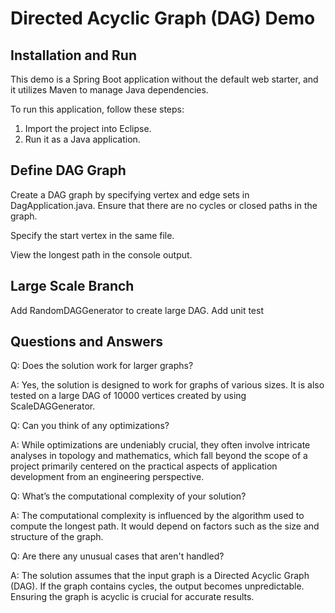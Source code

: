 # Directed Acyclic Graph (DAG) Demo

## Installation and Run
This demo is a Spring Boot application without the default web starter, and it utilizes Maven to manage Java dependencies.

To run this application, follow these steps:
1. Import the project into Eclipse.
2. Run it as a Java application.

## Define DAG Graph
Create a DAG graph by specifying vertex and edge sets in DagApplication.java. Ensure that there are no cycles or closed paths in the graph.

Specify the start vertex in the same file.

View the longest path in the console output.

## Large Scale Branch
Add RandomDAGGenerator to create large DAG.
Add unit test 

## Questions and Answers

Q: Does the solution work for larger graphs? 

A: Yes, the solution is designed to work for graphs of various sizes. It is also tested on a large DAG of 10000 vertices created by using ScaleDAGGenerator. 

Q: Can you think of any optimizations? 

A: While optimizations are undeniably crucial, they often involve intricate analyses in topology and mathematics, which fall beyond the scope of a project primarily centered on the practical aspects of application development from an engineering perspective.

Q: What’s the computational complexity of your solution? 

A: The computational complexity is influenced by the algorithm used to compute the longest path. It would depend on factors such as the size and structure of the graph.

Q: Are there any unusual cases that aren't handled?

A: The solution assumes that the input graph is a Directed Acyclic Graph (DAG). If the graph contains cycles, the output becomes unpredictable. Ensuring the graph is acyclic is crucial for accurate results.
